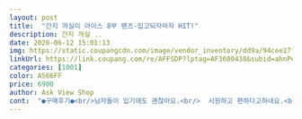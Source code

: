```yaml
---
layout: post 
title:  "간지 까실이 아이스 8부 팬츠-입고되자마자 HIT!" 
description: 간지 까실 ..
date: 2020-06-12 15:01:13 
img: https://static.coupangcdn.com/image/vendor_inventory/dd9a/94cee27f90eb7533ef89ae5c5cc44382293ea20102d664f029940163756e.jpg 
linkUrl: https://link.coupang.com/re/AFFSDP?lptag=AF3600438&subid=ahnPublicAsk&pageKey=1505023889&itemId=2583934761&vendorItemId=70576145105&traceid=V0-113-aeea0d121c32ff94 
categories: [1001] 
color: A566FF 
price: 6900 
author: Ask View Shop 
cont:  "●구매후기●<br/>남자들이 입기에도 괜찮아요.<br/>  시원하고 편하다고하네요.<br/> 저렴하게  편한옷  감사합니다.<br/>  많이  파세요<br/>배송은 좀 느렸어요.<br/><br/>배송은 주말끼고 3일만에 온것 같아요!!<br/>얇아서 지급부터 입기좋고 시원하나<br/>엄마랑 입으려고 두개구매했어요.<br/><br/>엄마랑 입으려고 두개샀는데 ,  신랑이랑 커플로 입으려구요.<br/><br/>여름에 편하고 시원하게 막입기 좋을듯 해요<br/>이름이 까실이라서 많이 까끌거릴까 염려했는데 ㅋ 그냥 시원한 재질입니다<br/>저렴한 가격에 잘 구입했습니다<br/>저렴한 가격이라 엄마랑 하나씩 입으려고 두개 주문했는데 잘한것 같네요 많이 파세요<br/>주머니가 너무 깊지않아 아쉽네요.<br/><br/>집에서나 동네 마실용으로 좋을것 같고, 입어보니 공항가고 싶네요 ㅋㅋ 동남아 가고싶음<br/>포장은 폴리백에 깔끔하게 왔습니다.<br/><br/>" 
---
```

